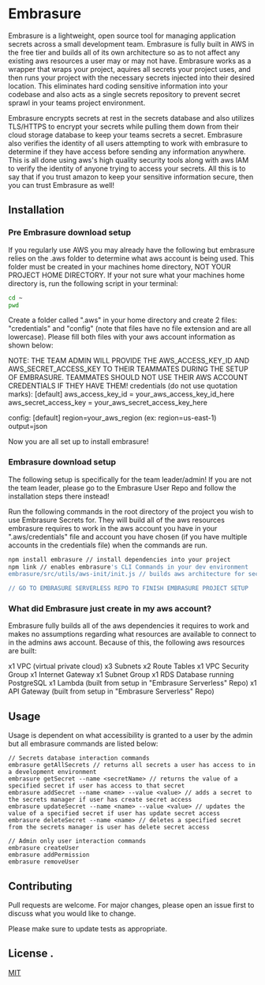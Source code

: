 # Embrasure

Embrasure is a lightweight, open source tool for managing application secrets across a small development team.
Embrasure is fully built in AWS in the free tier and builds all of its own architecture so as to not affect any existing aws resources a user may or may not have. Embrasure works as a wrapper that wraps your project, aquires all secrets your project uses, and then runs your project with the necessary secrets injected into their desired location. This eliminates hard coding sensitive information into your codebase and also acts as a single secrets repository to prevent secret sprawl in your teams project environment.

Embrasure encrypts secrets at rest in the secrets database and also utilizes TLS/HTTPS to encrypt your secrets while pulling them down from their cloud storage database to keep your teams secrets a secret. Embrasure also verifies the identity of all users attempting to work with embrasure to determine if they have access before sending any information anywhere. This is all done using aws's high quality security tools along with aws IAM to verify the identity of anyone trying to access your secrets. All this is to say that if you trust amazon to keep your sensitive information secure, then you can trust Embrasure as well!

## Installation

### Pre Embrasure download setup

If you regularly use AWS you may already have the following but embrasure relies on the .aws folder to determine what aws account is being used. This folder must be created in your machines home directory, NOT YOUR PROJECT HOME DIRECTORY. If your not sure what your machines home directory is, run the following script in your terminal:

```bash
cd ~
pwd
```

Create a folder called ".aws" in your home directory and create 2 files: "credentials" and "config" (note that files have no file extension and are all lowercase). Please fill both files with your aws account information as shown below:

NOTE: THE TEAM ADMIN WILL PROVIDE THE AWS_ACCESS_KEY_ID AND AWS_SECRET_ACCESS_KEY TO THEIR TEAMMATES DURING THE SETUP OF EMBRASURE. TEAMMATES SHOULD NOT USE THEIR AWS ACCOUNT CREDENTIALS IF THEY HAVE THEM!
credentials (do not use quotation marks):
[default]
aws_access_key_id = your_aws_access_key_id_here
aws_secret_access_key = your_aws_secret_access_key_here

config:
[default]
region=your_aws_region (ex: region=us-east-1)
output=json

Now you are all set up to install embrasure!

### Embrasure download setup

The following setup is specifically for the team leader/admin! If you are not the team leader, please go to the Embrasure User Repo and follow the installation steps there instead!

Run the following commands in the root directory of the project you wish to use Embrasure Secrets for. They will build all of the aws resources embrasure requires to work in the aws account you have in your ".aws/credentials" file and account you have chosen (if you have multiple accounts in the credentials file) when the commands are run.

```bash
npm install embrasure // install dependencies into your project
npm link // enables embrasure's CLI Commands in your dev environment
embrasure/src/utils/aws-init/init.js // builds aws architecture for secure secrets storage

// GO TO EMBRASURE SERVERLESS REPO TO FINISH EMBRASURE PROJECT SETUP
```

### What did Embrasure just create in my aws account?

Embrasure fully builds all of the aws dependencies it requires to work and makes no assumptions regarding what resources are available to connect to in the admins aws account. Because of this, the following aws resources are built:

x1 VPC (virtual private cloud)
x3 Subnets
x2 Route Tables
x1 VPC Security Group
x1 Internet Gateway
x1 Subnet Group
x1 RDS Database running PostgreSQL
x1 Lambda (built from setup in "Embrasure Serverless" Repo)
x1 API Gateway (built from setup in "Embrasure Serverless" Repo)

## Usage

Usage is dependent on what accessibility is granted to a user by the admin but all embrasure commands are listed below:

```node
// Secrets database interaction commands
embrasure getAllSecrets // returns all secrets a user has access to in a development environment
embrasure getSecret --name <secretName> // returns the value of a specified secret if user has access to that secret
embrasure addSecret --name <name> --value <value> // adds a secret to the secrets manager if user has create secret access
embrasure updateSecret --name <name> --value <value> // updates the value of a specified secret if user has update secret access
embrasure deleteSecret --name <name> // deletes a specified secret from the secrets manager is user has delete secret access

// Admin only user interaction commands
embrasure createUser
embrasure addPermission
embrasure removeUser
```

## Contributing

Pull requests are welcome. For major changes, please open an issue first to discuss what you would like to change.

Please make sure to update tests as appropriate.

## License .

[MIT](https://choosealicense.com/licenses/mit/)
